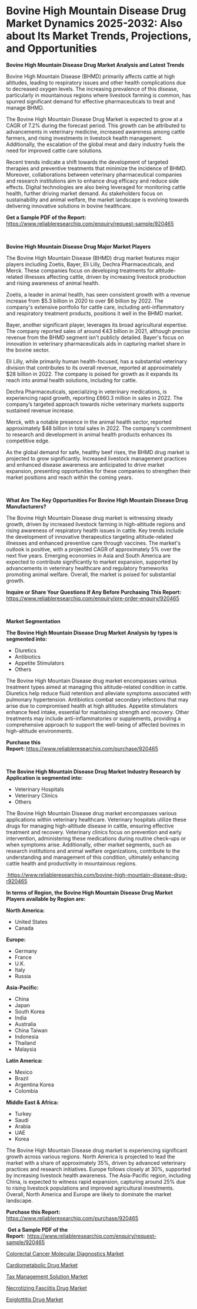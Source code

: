 <p><h1>Bovine High Mountain Disease Drug Market Dynamics 2025-2032: Also about Its Market Trends, Projections, and Opportunities</h1></p><p><strong>Bovine High Mountain Disease Drug Market Analysis and Latest Trends</strong></p>
<p><p>Bovine High Mountain Disease (BHMD) primarily affects cattle at high altitudes, leading to respiratory issues and other health complications due to decreased oxygen levels. The increasing prevalence of this disease, particularly in mountainous regions where livestock farming is common, has spurred significant demand for effective pharmaceuticals to treat and manage BHMD. </p><p>The Bovine High Mountain Disease Drug Market is expected to grow at a CAGR of 7.2% during the forecast period. This growth can be attributed to advancements in veterinary medicine, increased awareness among cattle farmers, and rising investments in livestock health management. Additionally, the escalation of the global meat and dairy industry fuels the need for improved cattle care solutions.</p><p>Recent trends indicate a shift towards the development of targeted therapies and preventive treatments that minimize the incidence of BHMD. Moreover, collaborations between veterinary pharmaceutical companies and research institutions aim to enhance drug efficacy and reduce side effects. Digital technologies are also being leveraged for monitoring cattle health, further driving market demand. As stakeholders focus on sustainability and animal welfare, the market landscape is evolving towards delivering innovative solutions in bovine healthcare.</p></p>
<p><strong>Get a Sample PDF of the Report:&nbsp;</strong> <a href="https://www.reliableresearchiq.com/enquiry/request-sample/920465?utm_campaign=1140&utm_medium=2&utm_source=Github&utm_content=ia&utm_term=07032025&utm_id=bovine-high-mountain-disease-drug">https://www.reliableresearchiq.com/enquiry/request-sample/920465</a></p>
<p>&nbsp;</p>
<p><strong>Bovine High Mountain Disease Drug Major Market Players</strong></p>
<p><p>The Bovine High Mountain Disease (BHMD) drug market features major players including Zoetis, Bayer, Eli Lilly, Dechra Pharmaceuticals, and Merck. These companies focus on developing treatments for altitude-related illnesses affecting cattle, driven by increasing livestock production and rising awareness of animal health.</p><p>Zoetis, a leader in animal health, has seen consistent growth with a revenue increase from $5.3 billion in 2020 to over $6 billion by 2022. The company's extensive portfolio for cattle care, including anti-inflammatory and respiratory treatment products, positions it well in the BHMD market. </p><p>Bayer, another significant player, leverages its broad agricultural expertise. The company reported sales of around €43 billion in 2021, although precise revenue from the BHMD segment isn't publicly detailed. Bayer's focus on innovation in veterinary pharmaceuticals aids in capturing market share in the bovine sector.</p><p>Eli Lilly, while primarily human health-focused, has a substantial veterinary division that contributes to its overall revenue, reported at approximately $28 billion in 2022. The company is poised for growth as it expands its reach into animal health solutions, including for cattle.</p><p>Dechra Pharmaceuticals, specializing in veterinary medications, is experiencing rapid growth, reporting £660.3 million in sales in 2022. The company’s targeted approach towards niche veterinary markets supports sustained revenue increase.</p><p>Merck, with a notable presence in the animal health sector, reported approximately $48 billion in total sales in 2022. The company's commitment to research and development in animal health products enhances its competitive edge.</p><p>As the global demand for safe, healthy beef rises, the BHMD drug market is projected to grow significantly. Increased livestock management practices and enhanced disease awareness are anticipated to drive market expansion, presenting opportunities for these companies to strengthen their market positions and reach within the coming years.</p></p>
<p>&nbsp;</p>
<p><strong>What Are The Key Opportunities For Bovine High Mountain Disease Drug Manufacturers?</strong></p>
<p><p>The Bovine High Mountain Disease drug market is witnessing steady growth, driven by increased livestock farming in high-altitude regions and rising awareness of respiratory health issues in cattle. Key trends include the development of innovative therapeutics targeting altitude-related illnesses and enhanced preventive care through vaccines. The market's outlook is positive, with a projected CAGR of approximately 5% over the next five years. Emerging economies in Asia and South America are expected to contribute significantly to market expansion, supported by advancements in veterinary healthcare and regulatory frameworks promoting animal welfare. Overall, the market is poised for substantial growth.</p></p>
<p><strong>Inquire or Share Your Questions If Any Before Purchasing This Report:</strong> <a href="https://www.reliableresearchiq.com/enquiry/pre-order-enquiry/920465?utm_campaign=1140&utm_medium=2&utm_source=Github&utm_content=ia&utm_term=07032025&utm_id=bovine-high-mountain-disease-drug">https://www.reliableresearchiq.com/enquiry/pre-order-enquiry/920465</a></p>
<p>&nbsp;</p>
<p><strong>Market Segmentation</strong></p>
<p><strong>The Bovine High Mountain Disease Drug Market Analysis by types is segmented into:</strong></p>
<p><ul><li>Diuretics</li><li>Antibiotics</li><li>Appetite Stimulators</li><li>Others</li></ul></p>
<p><p>The Bovine High Mountain Disease drug market encompasses various treatment types aimed at managing this altitude-related condition in cattle. Diuretics help reduce fluid retention and alleviate symptoms associated with pulmonary hypertension. Antibiotics combat secondary infections that may arise due to compromised health at high altitudes. Appetite stimulators enhance feed intake, essential for maintaining strength and recovery. Other treatments may include anti-inflammatories or supplements, providing a comprehensive approach to support the well-being of affected bovines in high-altitude environments.</p></p>
<p><strong>Purchase this Report:&nbsp;</strong><a href="https://www.reliableresearchiq.com/purchase/920465?utm_campaign=1140&utm_medium=2&utm_source=Github&utm_content=ia&utm_term=07032025&utm_id=bovine-high-mountain-disease-drug">https://www.reliableresearchiq.com/purchase/920465</a></p>
<p>&nbsp;</p>
<p><strong>The Bovine High Mountain Disease Drug Market Industry Research by Application is segmented into:</strong></p>
<p><ul><li>Veterinary Hospitals</li><li>Veterinary Clinics</li><li>Others</li></ul></p>
<p><p>The Bovine High Mountain Disease drug market encompasses various applications within veterinary healthcare. Veterinary hospitals utilize these drugs for managing high-altitude disease in cattle, ensuring effective treatment and recovery. Veterinary clinics focus on prevention and early intervention, administering these medications during routine check-ups or when symptoms arise. Additionally, other market segments, such as research institutions and animal welfare organizations, contribute to the understanding and management of this condition, ultimately enhancing cattle health and productivity in mountainous regions.</p></p>
<p><a href="https://www.reliableresearchiq.com/bovine-high-mountain-disease-drug-r920465?utm_campaign=1140&utm_medium=2&utm_source=Github&utm_content=ia&utm_term=07032025&utm_id=bovine-high-mountain-disease-drug">&nbsp;https://www.reliableresearchiq.com/bovine-high-mountain-disease-drug-r920465</a></p>
<p><strong>In terms of Region, the Bovine High Mountain Disease Drug Market Players available by Region are:</strong></p>
<p>
    <p> <strong> North America: </strong>
        <ul>
            <li>United States</li>
            <li>Canada</li>
        </ul>
        </p> 
    <p> <strong> Europe: </strong>
        <ul>
            <li>Germany</li>
            <li>France</li>
            <li>U.K.</li>
            <li>Italy</li>
            <li>Russia</li>
        </ul>
        </p> 
    <p> <strong> Asia-Pacific: </strong>
        <ul>
            <li>China</li>
            <li>Japan</li>
            <li>South Korea</li>
            <li>India</li>
            <li>Australia</li>
            <li>China Taiwan</li>
            <li>Indonesia</li>
            <li>Thailand</li>
            <li>Malaysia</li>
        </ul>
        </p> 
    <p> <strong> Latin America: </strong>
        <ul>
            <li>Mexico</li>
            <li>Brazil</li>
            <li>Argentina Korea</li>
            <li>Colombia</li>
        </ul>
        </p> 
    <p> <strong> Middle East & Africa: </strong>
        <ul>
            <li>Turkey</li>
            <li>Saudi</li>
            <li>Arabia</li>
            <li>UAE</li>
            <li>Korea</li>
        </ul>
    </p>
    </p>
<p><p>The Bovine High Mountain Disease drug market is experiencing significant growth across various regions. North America is projected to lead the market with a share of approximately 35%, driven by advanced veterinary practices and research initiatives. Europe follows closely at 30%, supported by increasing livestock health awareness. The Asia-Pacific region, including China, is expected to witness rapid expansion, capturing around 25% due to rising livestock populations and improved agricultural investments. Overall, North America and Europe are likely to dominate the market landscape.</p></p>
<p><strong>Purchase this Report: </strong><a href="https://www.reliableresearchiq.com/purchase/920465?utm_campaign=1140&utm_medium=2&utm_source=Github&utm_content=ia&utm_term=07032025&utm_id=bovine-high-mountain-disease-drug">https://www.reliableresearchiq.com/purchase/920465</a></p>
<p>&nbsp;<strong>Get a Sample PDF of the Report:&nbsp;&nbsp;</strong><a href="https://www.reliableresearchiq.com/enquiry/request-sample/920465?utm_campaign=1140&utm_medium=2&utm_source=Github&utm_content=ia&utm_term=07032025&utm_id=bovine-high-mountain-disease-drug">https://www.reliableresearchiq.com/enquiry/request-sample/920465</a></p>
<p><strong></strong></p>
<p><p><a href="https://github.com/kluviabolofo/Market-Research-Report-List-1/blob/main/colorectal-cancer-molecular-diagnostics-market.md?utm_campaign=1140&utm_medium=2&utm_source=Github&utm_content=ia&utm_term=07032025&utm_id=bovine-high-mountain-disease-drug">Colorectal Cancer Molecular Diagnostics Market</a></p><p><a href="https://github.com/toghojbeinta/Market-Research-Report-List-1/blob/main/cardiometabolic-drug-market.md?utm_campaign=1140&utm_medium=2&utm_source=Github&utm_content=ia&utm_term=07032025&utm_id=bovine-high-mountain-disease-drug">Cardiometabolic Drug Market</a></p><p><a href="https://github.com/jaspartatin/Market-Research-Report-List-1/blob/main/tax-management-solution-market.md?utm_campaign=1140&utm_medium=2&utm_source=Github&utm_content=ia&utm_term=07032025&utm_id=bovine-high-mountain-disease-drug">Tax Management Solution Market</a></p><p><a href="https://github.com/spehnluenaru/Market-Research-Report-List-1/blob/main/necrotizing-fasciitis-drug-market.md?utm_campaign=1140&utm_medium=2&utm_source=Github&utm_content=ia&utm_term=07032025&utm_id=bovine-high-mountain-disease-drug">Necrotizing Fasciitis Drug Market</a></p><p><a href="https://github.com/alefermeivys/Market-Research-Report-List-1/blob/main/epiglottitis-drug-market.md?utm_campaign=1140&utm_medium=2&utm_source=Github&utm_content=ia&utm_term=07032025&utm_id=bovine-high-mountain-disease-drug">Epiglottitis Drug Market</a></p></p>